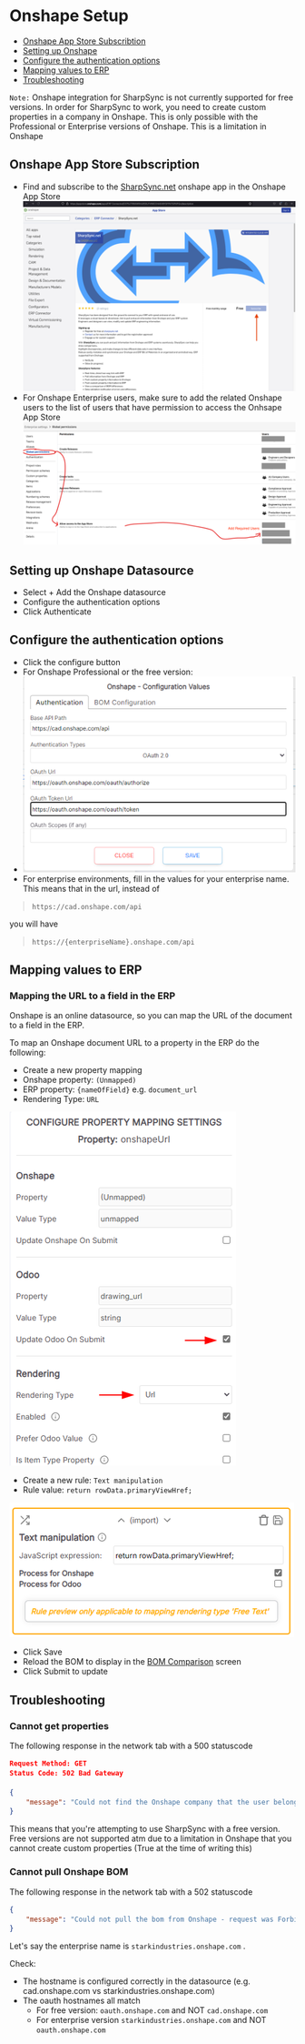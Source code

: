 # Onshape Setup
  
* [Onshape App Store Subscribtion](#onshape-app-store-subscription)
* [Setting up Onshape](#setting-up-onshape-datasource)
* [Configure the authentication options](#configure-the-authentication-options)
* [Mapping values to ERP](#mapping-values-to-erp)
* [Troubleshooting](#troubleshooting)

`Note:` Onshape integration for SharpSync is not currently supported for free versions.
In order for SharpSync to work, you need to create custom properties in a company in Onshape. This is only possible with the Professional or Enterprise versions of Onshape. This is a limitation in Onshape

## Onshape App Store Subscription

* Find and subscribe to the [SharpSync.net](https://appstore.onshape.com/apps/ERP%20Connector/D375UTR5KWRHUES3LFV56CCHA5VBYDFPXTGPXPQ=/description) onshape app in the Onshape App Store
![Onshape App Store App SharpSync.net](../images/onshape-app-store-sharpsync.png)
* For Onshape Enterprise users, make sure to add the related Onshape users to the list of users that have permission to access the Onhsape App Store
![Onshape Enterprise Global Permission](../images/onshape-enterprise-global-permission.png)

## Setting up Onshape Datasource

* Select + Add the Onshape datasource
* Configure the authentication options
* Click Authenticate
  
## Configure the authentication options

* Click the configure button
* For Onshape Professional or the free version:
* ![Onshape setup](../images/onshape-oauth-config.png)
* For enterprise environments, fill in the values for your enterprise name. This means that in the url, instead of
  
> `https://cad.onshape.com/api` 

you will have

> `https://{enterpriseName}.onshape.com/api`

## Mapping values to ERP

### Mapping the URL to a field in the ERP

Onshape is an online datasource, so you can map the URL of the document to a field in the ERP.

To map an Onshape document URL to a property in the ERP do the following:

* Create a new property mapping
* Onshape property: `(Unmapped)`
* ERP property: `{nameOfField}` e.g. `document_url`
* Rendering Type: `URL`

![alt text](../images/onshape_map_url.png)

* Create a new rule: `Text manipulation`
* Rule value: `return rowData.primaryViewHref;`

![Primary View Href Mapping](../../../images/primary_view_href_mapping.png)
* Click Save
* Reload the BOM to display in the [BOM Comparison](../../../bom-comparison/readme.md) screen
* Click Submit to update

## Troubleshooting

### Cannot get properties 

The following response in the network tab with a 500  statuscode
```json
Request Method: GET
Status Code: 502 Bad Gateway

{
    "message": "Could not find the Onshape company that the user belongs to when loading the BOM"
}
```
This means that you're attempting to use SharpSync with a free version. Free versions are not supported atm due to a limitation in Onshape that you cannot create custom properties (True at the time of writing this)

### Cannot pull Onshape BOM

The following response in the network tab with a 502  statuscode
```json
{
    "message": "Could not pull the bom from Onshape - request was Forbidden. Check that the document hostname/origin matches the datasource server hostname"
}
```
Let's say the enterprise name is `starkindustries.onshape.com` .

Check:
- The hostname is configured correctly in the datasource (e.g. cad.onshape.com vs starkindustries.onshape.com)
- The oauth hostnames all match 
	- For free version: `oauth.onshape.com` and NOT `cad.onshape.com`
	- For enterprise version `starkindustries.onshape.com` and NOT `oauth.onshape.com`
